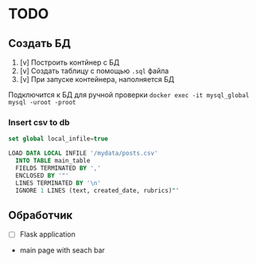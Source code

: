 # TODO

## Создать БД
1. [v] Построить контйнер с БД
2. [v] Создать таблицу с помощью `.sql` файла
3. [v] При запуске контейнера, наполняется БД

Подключится к БД для ручной проверки
`docker exec -it mysql_global mysql -uroot -proot`
### Insert csv to db
```sql
set global local_infile=true

LOAD DATA LOCAL INFILE '/mydata/posts.csv' 
  INTO TABLE main_table 
  FIELDS TERMINATED BY ',' 
  ENCLOSED BY '"' 
  LINES TERMINATED BY '\n' 
  IGNORE 1 LINES (text, created_date, rubrics)"'
```

## Обработчик
- [ ] Flask application
- main page with seach bar

